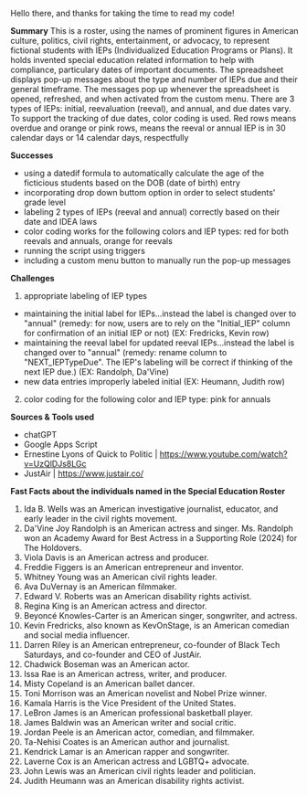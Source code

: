 Hello there, and thanks for taking the time to read my code!

**Summary**
This is a roster, using the names of prominent figures in American culture, politics, civil rights, entertainment, or advocacy, to represent fictional students with IEPs (Individualized Education Programs or Plans).
It holds invented special education related information to help with compliance, particulary dates of important documents.
The spreadsheet displays pop-up messages about the type and number of IEPs due and their general timeframe. 
The messages pop up whenever the spreadsheet is opened, refreshed, and when activated from the custom menu. 
There are 3 types of IEPs: initial, reevaluation (reeval), and annual, and due dates vary. 
To support the tracking of due dates, color coding is used. 
Red rows means overdue and orange or pink rows, means the reeval or annual IEP is in 30 calendar days or 14 calendar days, respectfully 

**Successes**
- using a datedif formula to automatically calculate the age of the ficticious students based on the DOB (date of birth) entry
- incorporating drop down buttom option in order to select students' grade level
- labeling 2 types of IEPs (reeval and annual) correctly based on their date and IDEA laws
- color coding works for the following colors and IEP types: red for both reevals and annuals, orange for reevals
- running the script using triggers
- including a custom menu button to manually run the pop-up messages

**Challenges**
1. appropriate labeling of IEP types
* maintaining the initial label for IEPs...instead the label is changed over to "annual" (remedy: for now, users are to rely on the "Initial_IEP" column for confirmation of an initial IEP or not) (EX: Fredricks, Kevin row)
* maintaining the reeval label for updated reeval IEPs...instead the label is changed over to "annual" (remedy: rename column to "NEXT_IEPTypeDue". The IEP's labeling will be correct if thinking of the next IEP due.) (EX: Randolph, Da'Vine)
* new data entries improperly labeled initial (EX: Heumann, Judith row)
  
2. color coding for the following color and IEP type: pink for annuals

**Sources & Tools used**
- chatGPT
- Google Apps Script
- Ernestine Lyons of Quick to Politic | https://www.youtube.com/watch?v=UzQlDJs8LGc
- JustAir | https://www.justair.co/ 

**Fast Facts about the individuals named in the Special Education Roster**
1. Ida B. Wells was an American investigative journalist, educator, and early leader in the civil rights movement.
2. Da'Vine Joy Randolph is an American actress and singer. Ms. Randolph won an Academy Award for Best Actress in a Supporting Role (2024) for The Holdovers.
3. Viola Davis is an American actress and producer.
4. Freddie Figgers is an American entrepreneur and inventor.
5. Whitney Young was an American civil rights leader.
6. Ava DuVernay is an American filmmaker.
7. Edward V. Roberts was an American disability rights activist.
8. Regina King is an American actress and director.
9. Beyoncé Knowles-Carter is an American singer, songwriter, and actress.
10. Kevin Fredricks, also known as KevOnStage, is an American comedian and social media influencer.
11. Darren Riley is an American entrepreneur, co-founder of Black Tech Saturdays, and co-founder and CEO of JustAir. 
12. Chadwick Boseman was an American actor.
13. Issa Rae is an American actress, writer, and producer.
14. Misty Copeland is an American ballet dancer.
15. Toni Morrison was an American novelist and Nobel Prize winner.
16. Kamala Harris is the Vice President of the United States.
17. LeBron James is an American professional basketball player.
18. James Baldwin was an American writer and social critic.
19. Jordan Peele is an American actor, comedian, and filmmaker.
20. Ta-Nehisi Coates is an American author and journalist.
21. Kendrick Lamar is an American rapper and songwriter.
22. Laverne Cox is an American actress and LGBTQ+ advocate.
23. John Lewis was an American civil rights leader and politician.
24. Judith Heumann was an American disability rights activist.
